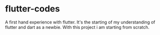 # flutter-codes
A first hand experience with flutter.
It's the starting of my understanding of flutter and dart as a newbie.
With this project i am starting from scratch.
